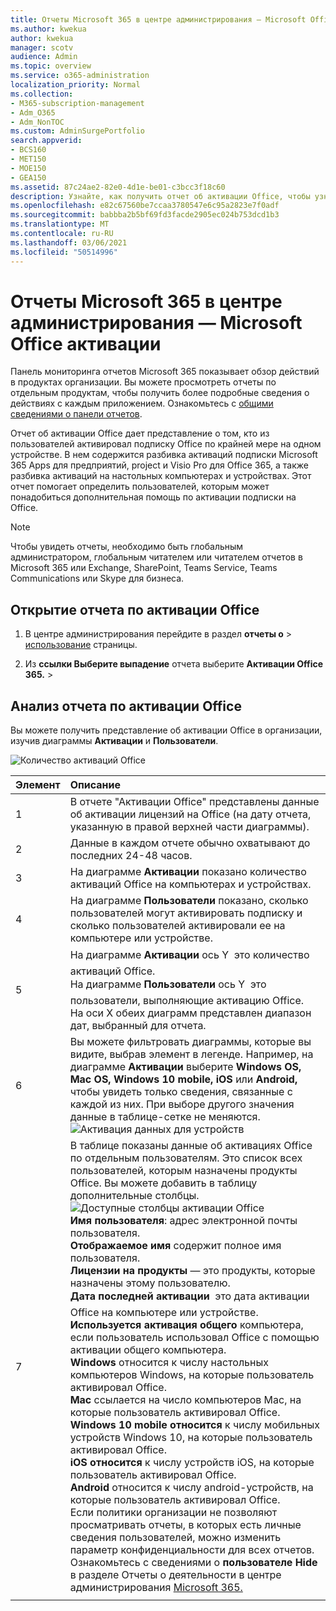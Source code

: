 ```yaml
---
title: Отчеты Microsoft 365 в центре администрирования — Microsoft Office активации
ms.author: kwekua
author: kwekua
manager: scotv
audience: Admin
ms.topic: overview
ms.service: o365-administration
localization_priority: Normal
ms.collection:
- M365-subscription-management
- Adm_O365
- Adm_NonTOC
ms.custom: AdminSurgePortfolio
search.appverid:
- BCS160
- MET150
- MOE150
- GEA150
ms.assetid: 87c24ae2-82e0-4d1e-be01-c3bcc3f18c60
description: Узнайте, как получить отчет об активации Office, чтобы узнать, какие пользователи активировали подписку на Office, и определить пользователей, которым может потребоваться дополнительная помощь.
ms.openlocfilehash: e82c67560be7ccaa3780547e6c95a2823e7f0adf
ms.sourcegitcommit: babbba2b5bf69fd3facde2905ec024b753dcd1b3
ms.translationtype: MT
ms.contentlocale: ru-RU
ms.lasthandoff: 03/06/2021
ms.locfileid: "50514996"
---
```

# <a name="microsoft-365-reports-in-the-admin-center---microsoft-office-activations"></a>Отчеты Microsoft 365 в центре администрирования — Microsoft Office активации

Панель мониторинга отчетов  Microsoft 365 показывает обзор действий в продуктах организации. Вы можете просмотреть отчеты по отдельным продуктам, чтобы получить более подробные сведения о действиях с каждым приложением. Ознакомьтесь с [общими сведениями о панели отчетов](activity-reports.md).
  
Отчет об активации Office дает представление о том, кто из пользователей активировал подписку Office по крайней мере на одном устройстве. В нем содержится разбивка активаций подписки Microsoft 365 Apps для предприятий, project и Visio Pro для Office 365, а также разбивка активаций на настольных компьютерах и устройствах. Этот отчет помогает определить пользователей, которым может понадобиться дополнительная помощь по активации подписки на Office.
  
> [!NOTE]
> Чтобы увидеть отчеты, необходимо быть глобальным администратором, глобальным читателем или читателем отчетов в Microsoft 365 или Exchange, SharePoint, Teams Service, Teams Communications или Skype для бизнеса.  
  
## <a name="how-to-get-to-the-office-activations-report"></a>Открытие отчета по активации Office

1. В центре администрирования перейдите в раздел **отчеты о** \> <a href="https://admin.microsoft.com/Adminportal/Home?source=applauncher#/reportsUsage" target="_blank">использование</a> страницы.

    
2. Из **ссылки Выберите выпадение** отчета выберите **Активации Office 365.** \>  
  
## <a name="interpret-the-office-activations-report"></a>Анализ отчета по активации Office

Вы можете получить представление об активации Office в организации, изучив диаграммы **Активации** и **Пользователи**. 
  
![Количество активаций Office](../../media/8c0ae08d-2d71-4437-9147-12c345bb5e9d.png)
  
|Элемент|Описание|
|:-----|:-----|
|1  <br/> |В отчете "Активации Office" представлены данные об активации лицензий на Office (на дату отчета, указанную в правой верхней части диаграммы).  <br/> |
|2   <br/> |Данные в каждом отчете обычно охватывают до последних 24-48 часов.  <br/> |
|3   <br/> |На диаграмме **Активации** показано количество активаций Office на компьютерах и устройствах.  <br/> |
|4   <br/> |На диаграмме **Пользователи** показано, сколько пользователей могут активировать подписку и сколько пользователей активировали ее на компьютере или устройстве.  <br/> |
|5   <br/> | На диаграмме **Активации** ось Y  это количество активаций Office.  <br/>  На диаграмме **Пользователи** ось Y  это пользователи, выполняющие активацию Office.  <br/>  На оси X обеих диаграмм представлен диапазон дат, выбранный для отчета.  <br/> |
|6   <br/> |Вы можете фильтровать диаграммы, которые вы видите, выбрав элемент в легенде. Например, на диаграмме **Активации** выберите **Windows OS, Mac** **OS,** **Windows 10 mobile,** **iOS** или **Android,** чтобы увидеть только сведения, связанные с каждой из них. При выборе другого значения данные в таблице-сетке не меняются. <br/> ![Активация данных для устройств](../../media/59d3ec6e-2a6e-4b21-8aac-c73038c47b9f.png)  <br/> |
|7   <br/> | В таблице показаны данные об активациях Office по отдельным пользователям. Это список всех пользователей, которым назначены продукты Office. Вы можете добавить в таблицу дополнительные столбцы.  <br/> ![Доступные столбцы активации Office](../../media/410a4baa-cef8-4676-bf7c-02a907a3a575.png)<br/> **Имя пользователя**: адрес электронной почты пользователя.  <br/> **Отображаемое имя** содержит полное имя пользователя.  <br/> **Лицензии на продукты** — это продукты, которые назначены этому пользователю.  <br/> **Дата последней активации**  это дата активации Office на компьютере или устройстве.  <br/> **Используется активация общего** компьютера, если пользователь использовал Office с помощью активации общего компьютера. <br/> **Windows** относится к числу настольных компьютеров Windows, на которые пользователь активировал Office.  <br/> **Mac** ссылается на число компьютеров Mac, на которые пользователь активировал Office.  <br/> **Windows 10 mobile относится** к числу мобильных устройств Windows 10, на которые пользователь активировал Office.  <br/> **iOS относится** к числу устройств iOS, на которые пользователь активировал Office.  <br/> **Android** относится к числу android-устройств, на которые пользователь активировал Office.  <br/>  Если политики организации не позволяют просматривать отчеты, в которых есть личные сведения пользователей, можно изменить параметр конфиденциальности для всех отчетов. Ознакомьтесь с сведениями о **пользователе Hide** в разделе Отчеты о деятельности в центре администрирования [Microsoft 365.](activity-reports.md)  <br/> |
|||
   

